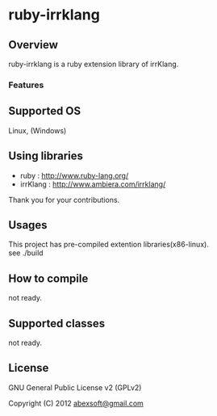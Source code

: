 ruby-irrklang
=================

Overview
----
ruby-irrklang is a ruby extension library of irrKlang.

### Features

Supported OS
------
Linux, (Windows)


Using libraries
--------------

 * ruby : http://www.ruby-lang.org/
 * irrKlang : http://www.ambiera.com/irrklang/

Thank you for your contributions.


Usages
-----
This project has pre-compiled extention libraries(x86-linux).  
see ./build


How to compile
----
not ready. 


Supported classes
----
not ready.


License
----------
GNU General Public License v2 (GPLv2)

Copyright (C) 2012 abexsoft@gmail.com


